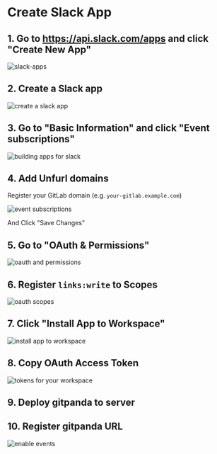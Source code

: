 # Create Slack App
## 1. Go to https://api.slack.com/apps and click "Create New App"
![slack-apps](img/slack-apps.png)

## 2. Create a Slack app
![create a slack app](img/create-a-slack-app.png)

## 3. Go to "Basic Information" and click "Event subscriptions"
![building apps for slack](img/building-apps-for-slack.png)

## 4. Add Unfurl domains
Register your GitLab domain (e.g. `your-gitlab.example.com`)

![event subscriptions](img/event-subscriptions.png)

And Click "Save Changes"

## 5. Go to "OAuth & Permissions"
![oauth and permissions](img/oauth-and-permissions.png)

## 6. Register `links:write` to Scopes
![oauth scopes](img/oauth-scopes.png)

## 7. Click "Install App to Workspace"
![install app to workspace](img/install-app-to-workspace.png)

## 8. Copy OAuth Access Token
![tokens for your workspace](img/tokens-for-your-workspace.png)

## 9. Deploy gitpanda to server

## 10. Register gitpanda URL
![enable events](img/enable-events.png)
